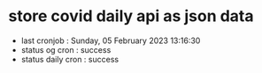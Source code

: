 # store covid daily api as json data

- last cronjob : Sunday, 05 February 2023 13:16:30
- status og cron : success
- status daily cron : success
      
      